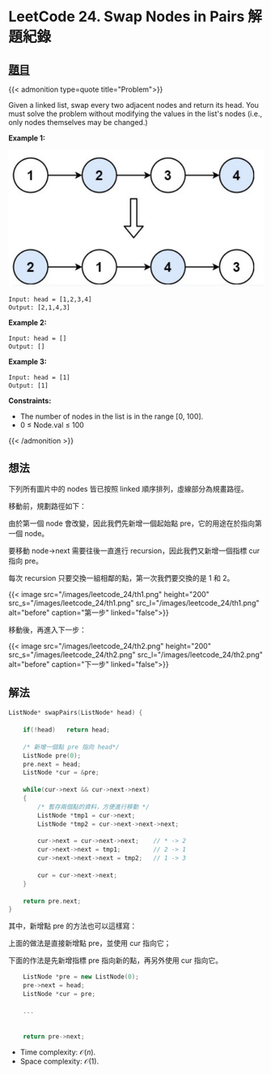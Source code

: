 # LeetCode 24. Swap Nodes in Pairs 解題紀錄


## [題目](https://leetcode.com/problems/swap-nodes-in-pairs/)


{{< admonition type=quote title="Problem">}}

Given a linked list, swap every two adjacent nodes and return its head. You must solve the problem without modifying the values in the list's nodes (i.e., only nodes themselves may be changed.)


**Example 1:**

![](/images/leetcode_24/ex1.png)
```
Input: head = [1,2,3,4]
Output: [2,1,4,3]
```
**Example 2:**
```
Input: head = []
Output: []
```
**Example 3:**
```
Input: head = [1]
Output: [1]
```

**Constraints:**

- The number of nodes in the list is in the range [0, 100].
- 0 $\leq$ Node.val $\leq$ 100

{{< /admonition >}}


## 想法
下列所有圖片中的 nodes 皆已按照 linked 順序排列，虛線部分為規畫路徑。

移動前，規劃路徑如下：

由於第一個 node 會改變，因此我們先新增一個起始點 pre，它的用途在於指向第一個 node。

要移動 node->next 需要往後一直進行 recursion，因此我們又新增一個指標 cur 指向 pre。

每次 recursion 只要交換一組相鄰的點，第一次我們要交換的是 1 和 2。

{{< image 
src="/images/leetcode_24/th1.png"  height="200" 
src_s="/images/leetcode_24/th1.png" 
src_l="/images/leetcode_24/th1.png" 
alt="before"
caption="第一步" 
linked="false">}}

移動後，再進入下一步：

{{< image 
src="/images/leetcode_24/th2.png"  height="200" 
src_s="/images/leetcode_24/th2.png" 
src_l="/images/leetcode_24/th2.png" 
alt="before"
caption="下一步" 
linked="false">}}


## 解法

```cpp
ListNode* swapPairs(ListNode* head) {
    
    if(!head)   return head;
    
    /* 新增一個點 pre 指向 head*/
    ListNode pre(0);
    pre.next = head;        
    ListNode *cur = &pre;
    
    while(cur->next && cur->next->next)
    {
        /* 暫存兩個點的資料，方便進行移動 */
        ListNode *tmp1 = cur->next;
        ListNode *tmp2 = cur->next->next->next;
        
        cur->next = cur->next->next;    // * -> 2
        cur->next->next = tmp1;         // 2 -> 1
        cur->next->next->next = tmp2;   // 1 -> 3
        
        cur = cur->next->next;
    }
    
    return pre.next;
}
```

其中，新增點 pre 的方法也可以這樣寫：

上面的做法是直接新增點 pre，並使用 cur 指向它；

下面的作法是先新增指標 pre 指向新的點，再另外使用 cur 指向它。

```cpp
    ListNode *pre = new ListNode(0);
    pre->next = head;        
    ListNode *cur = pre;

    ...


    return pre->next;
```


- Time complexity:  $\mathcal{O}(n)$.
- Space complexity:  $\mathcal{O}(1)$.


